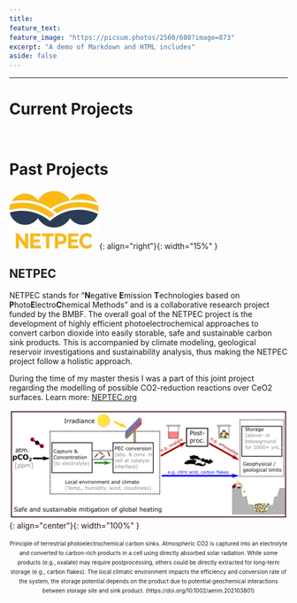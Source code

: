 ```yaml
---
title: 
feature_text: 
feature_image: "https://picsum.photos/2560/600?image=873"
excerpt: "A demo of Markdown and HTML includes"
aside: false
---
```

--------------------------------------------
# Current Projects

&emsp;


# Past Projects
![image](assets/logos/NETPEC-Logo.jpg){: align="right"}{: width="15%" } 
## NETPEC

NETPEC stands for “**N**egative **E**mission **T**echnologies based on **P**hoto**E**lectro**C**hemical Methods” and is a collaborative research project funded by the BMBF.  The overall goal of the NETPEC project is the development of highly efficient photoelectrochemical approaches to convert carbon dioxide into easily storable, safe and sustainable carbon sink products. This is accompanied by climate modeling, geological reservoir investigations and sustainability analysis, thus making the NETPEC project follow a holistic approach.



During the time of my master thesis I was a part of this joint project regarding the modelling of possible CO2-reduction reactions over CeO2 surfaces. 
Learn more:   [NEPTEC.org](https://netpec.org/ "Link")

![image](assets/logos/NETPEC-description.png){: align="center"}{: width="100%" }

<p align="center"><font size="1"> 
  Principle of terrestrial photoelectrochemical carbon sinks. Atmospheric CO2 is captured into an electrolyte and converted to carbon-rich products in a cell using directly absorbed solar radiation. While some products (e.g., oxalate) may require postprocessing, others could be directly extracted for long-term storage (e.g., carbon flakes). The local climatic environment impacts the efficiency and conversion rate of the system, the storage potential depends on the product due to potential geochemical interactions between storage site and sink product.
(https://doi.org/10.1002/aenm.202103801)
  </font></p>
&emsp;



